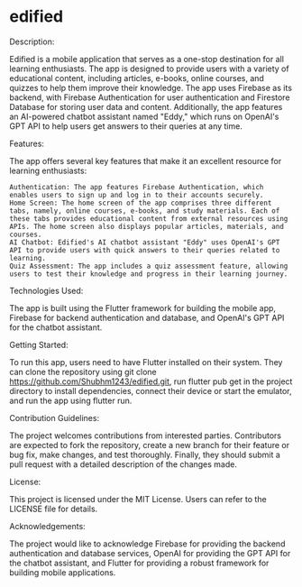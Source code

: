 # edified

Description:

Edified is a mobile application that serves as a one-stop destination for all learning enthusiasts. The app is designed to provide users with a variety of educational content, including articles, e-books, online courses, and quizzes to help them improve their knowledge. The app uses Firebase as its backend, with Firebase Authentication for user authentication and Firestore Database for storing user data and content. Additionally, the app features an AI-powered chatbot assistant named "Eddy," which runs on OpenAI's GPT API to help users get answers to their queries at any time.

Features:

The app offers several key features that make it an excellent resource for learning enthusiasts:

    Authentication: The app features Firebase Authentication, which enables users to sign up and log in to their accounts securely.
    Home Screen: The home screen of the app comprises three different tabs, namely, online courses, e-books, and study materials. Each of these tabs provides educational content from external resources using APIs. The home screen also displays popular articles, materials, and courses.
    AI Chatbot: Edified's AI chatbot assistant "Eddy" uses OpenAI's GPT API to provide users with quick answers to their queries related to learning.
    Quiz Assessment: The app includes a quiz assessment feature, allowing users to test their knowledge and progress in their learning journey.

Technologies Used:

The app is built using the Flutter framework for building the mobile app, Firebase for backend authentication and database, and OpenAI's GPT API for the chatbot assistant.

Getting Started:

To run this app, users need to have Flutter installed on their system. They can clone the repository using git clone https://github.com/Shubhm1243/edified.git, run flutter pub get in the project directory to install dependencies, connect their device or start the emulator, and run the app using flutter run.

Contribution Guidelines:

The project welcomes contributions from interested parties. Contributors are expected to fork the repository, create a new branch for their feature or bug fix, make changes, and test thoroughly. Finally, they should submit a pull request with a detailed description of the changes made.

License:

This project is licensed under the MIT License. Users can refer to the LICENSE file for details.

Acknowledgements:

The project would like to acknowledge Firebase for providing the backend authentication and database services, OpenAI for providing the GPT API for the chatbot assistant, and Flutter for providing a robust framework for building mobile applications.
